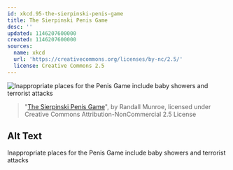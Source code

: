 ```yaml
---
id: xkcd.95-the-sierpinski-penis-game
title: The Sierpinski Penis Game
desc: ''
updated: 1146207600000
created: 1146207600000
sources:
  name: xkcd
  url: 'https://creativecommons.org/licenses/by-nc/2.5/'
  license: Creative Commons 2.5
---
```

![Inappropriate places for the Penis Game include baby showers and terrorist attacks](https://imgs.xkcd.com/comics/the_sierpinski_penis_game.jpg)
> "[The Sierpinski Penis Game](https://xkcd.com/95/)", by Randall Munroe, licensed under Creative Commons Attribution-NonCommercial 2.5 License

## Alt Text
Inappropriate places for the Penis Game include baby showers and terrorist attacks
